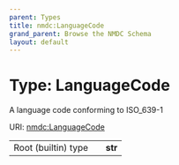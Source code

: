 ```yaml
---
parent: Types
title: nmdc:LanguageCode
grand_parent: Browse the NMDC Schema
layout: default
---
```


# Type: LanguageCode


A language code conforming to ISO_639-1

URI: [nmdc:LanguageCode](https://microbiomedata/meta/LanguageCode)

|  |  |  |
| --- | --- | --- |
| Root (builtin) type | | **str** |
